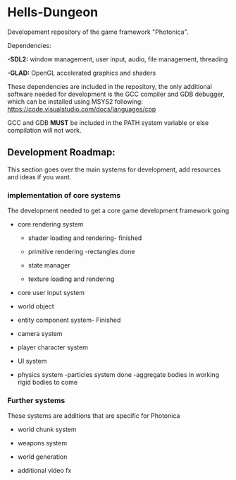 # Hells-Dungeon


Developement repository of the game framework "Photonica".

Dependencies:

**-SDL2:** window management, user input, audio, file management, threading

**-GLAD:** OpenGL accelerated graphics and shaders

These dependencies are included in the repository, the only additional software needed for development is the GCC compiler and GDB debugger, which can be installed using MSYS2 following: https://code.visualstudio.com/docs/languages/cpp

GCC and GDB **MUST** be included in the PATH system variable or else compilation will not work.

## Development Roadmap:

This section goes over the main systems for development, add resources and ideas if you want.

### implementation of core systems
The development needed to get a core game development framework going

- core rendering system
  - shader loading and rendering- finished
  
  - primitive rendering
    -rectangles done
  
  - state manager
  
  - texture loading and rendering

- core user input system
  
- world object

- entity component system- Finished

- camera system

- player character system

- UI system

- physics system
  -particles system done
  -aggregate bodies in working
  rigid bodies to come
   

### Further systems
These systems are additions that are specific for Photonica

- world chunk system

- weapons system

- world generation

- additional video fx

